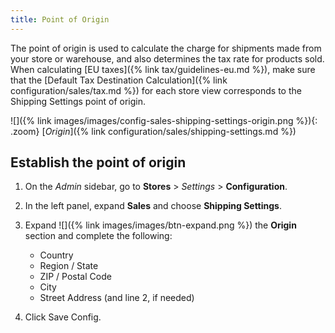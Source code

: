 ```yaml
---
title: Point of Origin
---
```


The point of origin is used to calculate the charge for shipments made from your store or warehouse, and also determines the tax rate for products sold. When calculating [EU taxes]({% link tax/guidelines-eu.md %}), make sure that the [Default Tax Destination Calculation]({% link configuration/sales/tax.md %}) for each store view corresponds to the Shipping Settings point of origin.

![]({% link images/images/config-sales-shipping-settings-origin.png %}){: .zoom}
[*Origin*]({% link configuration/sales/shipping-settings.md %})

## Establish the point of origin

1. On the _Admin_ sidebar, go to **Stores** > _Settings_ > **Configuration**.

1. In the left panel, expand **Sales** and choose **Shipping Settings**.

1. Expand ![]({% link images/images/btn-expand.png %}) the **Origin** section and complete the following:

   * Country
   * Region / State
   * ZIP / Postal Code
   * City
   * Street Address (and line 2, if needed)

1. Click <span class="btn">Save Config</span>.
